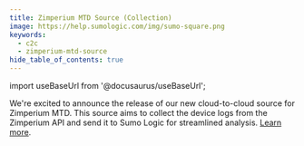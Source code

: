```yaml
---
title: Zimperium MTD Source (Collection)
image: https://help.sumologic.com/img/sumo-square.png
keywords:
  - c2c
  - zimperium-mtd-source
hide_table_of_contents: true    
---
```


import useBaseUrl from '@docusaurus/useBaseUrl';

We're excited to announce the release of our new cloud-to-cloud source for Zimperium MTD. This source aims to collect the device logs from the Zimperium API and send it to Sumo Logic for streamlined analysis. [Learn more](/docs/send-data/hosted-collectors/cloud-to-cloud-integration-framework/zimperium-mtd-source).